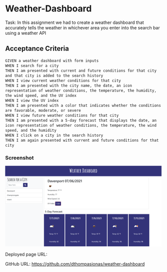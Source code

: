 # Weather-Dashboard

Task: In this assignment we had to create a weather dashboard that accurately tells the weather in whichever area
you enter into the search bar using a weather API

## Acceptance Criteria

```
GIVEN a weather dashboard with form inputs
WHEN I search for a city
THEN I am presented with current and future conditions for that city and that city is added to the search history
WHEN I view current weather conditions for that city
THEN I am presented with the city name, the date, an icon representation of weather conditions, the temperature, the humidity, the wind speed, and the UV index
WHEN I view the UV index
THEN I am presented with a color that indicates whether the conditions are favorable, moderate, or severe
WHEN I view future weather conditions for that city
THEN I am presented with a 5-day forecast that displays the date, an icon representation of weather conditions, the temperature, the wind speed, and the humidity
WHEN I click on a city in the search history
THEN I am again presented with current and future conditions for that city
```

### Screenshot

![Alt text](/assets/images/my-weather-dash.png?raw=true "myweatherdash")

Deployed page URL: 

GitHub URL: https://github.com/dthompasionas/weather-dashboard


